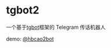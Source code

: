 # tgbot2
一个基于[tgbot](https://github.com/HBcao233/tgbot)框架的 Telegram 传话机器人

demo: [@hbcao2bot](https://t.me/hbcao2bot)
